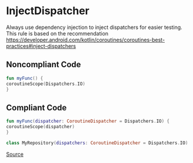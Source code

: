 # InjectDispatcher

Always use dependency injection to inject dispatchers for easier testing.
This rule is based on the recommendation
https://developer.android.com/kotlin/coroutines/coroutines-best-practices#inject-dispatchers

## Noncompliant Code

```kotlin
fun myFunc() {
coroutineScope(Dispatchers.IO)
}
```
## Compliant Code

```kotlin
fun myFunc(dispatcher: CoroutineDispatcher = Dispatchers.IO) {
coroutineScope(dispatcher)
}

class MyRepository(dispatchers: CoroutineDispatcher = Dispatchers.IO)
```

[Source](https://detekt.dev/docs/rules/coroutines#injectdispatcher)
